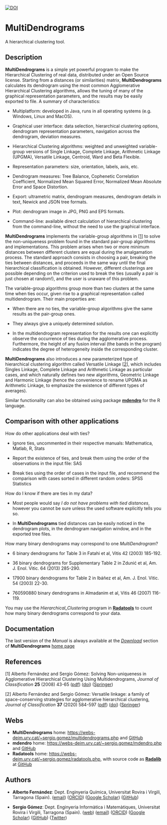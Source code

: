 [![DOI](https://zenodo.org/badge/DOI/10.5281/zenodo.10145076.svg)](https://doi.org/10.5281/zenodo.10145076)

# MultiDendrograms

A hierarchical clustering tool.


## Description

**MultiDendrograms** is a simple yet powerful program to make the Hierarchical Clustering of real data, distributed under an Open Source license. Starting from a distances (or similarities) matrix, **MultiDendrograms** calculates its dendrogram using the most common Agglomerative Hierarchical Clustering algorithms, allows the tuning of many of the graphical representation parameters, and the results may be easily exported to file. A summary of characteristics:

- Multiplatform: developed in Java, runs in all operating systems (e.g. Windows, Linux and MacOS).

- Graphical user interface: data selection, hierarchical clustering options, dendrogram representation parameters, navigation across the dendrogram, deviation measures.

- Hierarchical Clustering algorithms: weighted and unweighted variable-group versions of Single Linkage, Complete Linkage, Arithmetic Linkage (UPGMA), Versatile Linkage, Centroid, Ward and Beta Flexible.

- Representation parameters: size, orientation, labels, axis, etc.

- Dendrogram measures: Tree Balance, Cophenetic Correlation Coefficient, Normalized Mean Squared Error, Normalized Mean Absolute Error and Space Distortion.

- Export: ultrametric matrix, dendrogram measures, dendrogram details in text, Newick and JSON tree formats.

- Plot: dendrogram image in JPG, PNG and EPS formats.

- Command-line: available direct calculation of hierarchical clustering from the command-line, without the need to use the graphical interface.

**MultiDendrograms** implements the variable-group algorithms in [[1](#references)] to solve the non-uniqueness problem found in the standard pair-group algorithms and implementations. This problem arises when two or more minimum distances between different clusters are equal during the amalgamation process. The standard approach consists in choosing a pair, breaking the ties between distances, and proceeds in the same way until the final hierarchical classification is obtained. However, different clusterings are possible depending on the criterion used to break the ties (usually a pair is just chosen at random!), and the user is unaware of this problem.

The variable-group algorithms group more than two clusters at the same time when ties occur, given rise to a graphical representation called multidendrogram. Their main properties are:

- When there are no ties, the variable-group algorithms give the same results as the pair-group ones.

- They always give a uniquely determined solution.

- In the multidendrogram representation for the results one can explicitly observe the occurrence of ties during the agglomerative process. Furthermore, the height of any fusion interval (the bands in the program) indicates the degree of heterogeneity inside the corresponding cluster.

**MultiDendrograms** also introduces a new parameterized type of hierarchical clustering algorithm called Versatile Linkage [[2](#references)], which includes Singles Linkage, Complete Linkage and Arithmetic Linkage as particular cases, and which naturally defines two new algorithms, Geometric Linkage and Harmonic Linkage (hence the convenience to rename UPGMA as Arithmetic Linkage, to emphasize the existence of different types of averages).

Similar functionality can also be obtained using package [**mdendro**](https://webs-deim.urv.cat/~sergio.gomez/mdendro.php) for the R language.


## Comparison with other applications

How do other applications deal with ties?

- Ignore ties, uncommented in their respective manuals: Mathematica, Matlab, R, Stats

- Report the existence of ties, and break them using the order of the observations in the input file: SAS

- Break ties using the order of cases in the input file, and recommend the comparison with cases sorted in different random orders: SPSS Statistics

How do I know if there are ties in my data?

- Most people would say *I do not have problems with tied distances*, however you cannot be sure unless the used software explicitly tells you so.

- In **MultiDendrograms** tied distances can be easily noticed in the dendrogram plots, in the dendrogram navigation window, and in the exported tree files.

How many binary dendrograms may correspond to one *MultiDendrogram*?

- 6 binary dendrograms for Table 3 in Fatahi et al, Vitis 42 (2003) 185-192.

- 36 binary dendrograms for Supplementary Table 2 in Zduni&#263; et al, Am. J. Enol. Vitic. 64 (2013) 285-290.

- 17900 binary dendrograms for Table 2 in Ib&aacute;&ntilde;ez et al, Am. J. Enol. Vitic. 54 (2003) 22-30.

- 760590880 binary dendrograms in Almadanim et al, Vitis 46 (2007) 116-119.

You may use the *Hierarchical_Clustering* program in [**Radatools**](https://webs-deim.urv.cat/~sergio.gomez/radatools.php) to count how many binary dendrograms correspond to your data.


## Documentation

The last version of the *Manual* is always available at the [*Download*](https://webs-deim.urv.cat/~sergio.gomez/multidendrograms.php#download) section of **MultiDendrograms** [home page](https://webs-deim.urv.cat/~sergio.gomez/multidendrograms.php)


## References

[1] Alberto Fern&aacute;ndez and Sergio G&oacute;mez: Solving Non-uniqueness in Agglomerative Hierarchical Clustering Using Multidendrograms, *Journal of Classification* **25** (2008) 43-65 ([pdf](https://webs-deim.urv.cat/~sergio.gomez/papers/Fernandez-Solving_non-uniqueness_in_AHC_using_multidendrograms.pdf)) ([doi](https://doi.org/10.1007/s00357-008-9004-x)) ([Springer](https://link.springer.com/article/10.1007/s00357-008-9004-x))

[2] Alberto Fern&aacute;ndez and Sergio G&oacute;mez: Versatile linkage: a family of space-conserving strategies for agglomerative hierarchical clustering, *Journal of Classification* **37** (2020) 584-597 ([pdf](https://webs-deim.urv.cat/~sergio.gomez/papers/Fernandez-Versatile_linkage-A_family_of_space-conserving_strategies_for_AHC.pdf)) ([doi](https://doi.org/10.1007/s00357-019-09339-z)) ([Springer](https://link.springer.com/article/10.1007/s00357-019-09339-z))


## Webs

- **MultiDendrograms** home: https://webs-deim.urv.cat/~sergio.gomez/multidendrograms.php and [GitHub](https://github.com/sergio-gomez/MultiDendrograms)
- **mdendro** home: https://webs-deim.urv.cat/~sergio.gomez/mdendro.php and [GitHub](https://github.com/sergio-gomez/mdendro)
- **Radatools** home: https://webs-deim.urv.cat/~sergio.gomez/radatools.php, with source code as [**Radalib**](https://webs-deim.urv.cat/~sergio.gomez/radalib.php) at [GitHub](https://github.com/sergio-gomez/Radalib)


## Authors

- **Alberto Fern&aacute;ndez**: Dept. Enginyeria Qu&iacute;mica, Universitat Rovira i Virgili, Tarragona (Spain). ([email](mailto:alberto.fernandez@urv.cat?subject=[mdendro])) ([ORCID](https://orcid.org/0000-0002-1241-1646)) ([Google Scholar](https://scholar.google.es/citations?user=AbH4r0IAAAAJ)) ([GitHub](https://github.com/albyfs))

- **Sergio G&oacute;mez**: Dept. Enginyeria Inform&agrave;tica i Matem&agrave;tiques, Universitat Rovira i Virgili, Tarragona (Spain). ([web](https://webs-deim.urv.cat/~sergio.gomez/)) ([email](mailto:sergio.gomez@urv.cat?subject=[mdendro])) ([ORCID](http://orcid.org/0000-0003-1820-0062)) ([Google Scholar](https://scholar.google.es/citations?user=ETrjkSIAAAAJ)) ([GitHub](https://github.com/sergio-gomez)) ([Twitter](https://twitter.com/SergioGomezJ))

